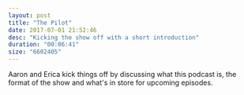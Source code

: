 ```yaml
---
layout: post
title: "The Pilot"
date: 2017-07-01 21:52:46
desc: "Kicking the show off with a short introduction"
duration: "00:06:41"
size: "6602405"
---
```

Aaron and Erica kick things off by discussing what this podcast is, the format of the show and what's in store for upcoming episodes.
